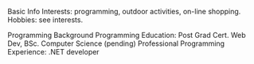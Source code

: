 Basic Info
Interests: programming, outdoor activities, on-line shopping.
Hobbies: see interests.

Programming Background
Programming Education: Post Grad Cert. Web Dev, BSc. Computer Science (pending)
Professional Programming Experience: .NET developer